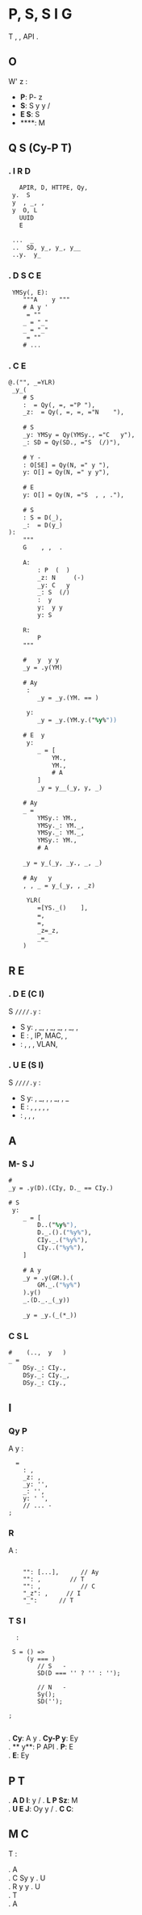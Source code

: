 # P, S,  S I G

T       , ,      API     .

## O

W'   z   :
- **P**: P-     z
- **S**: S y y   / 
- **E S**: S      
- ****: M     

## Q S (Cy-P T)

### . I R D

```y
   APIR, D, HTTPE, Qy, 
 y.  S
 y  , _, , 
 y  O, L
   UUID
   E

 ...  _
 ..  SD, y_, y_, y__
 ..y.  y_
```

### . D S C E

```y
 YMSy(, E):
    """A    y """
    # A y '   
     = ""
    _ = "_"
    _ = "_"
     = ""
    # ...     
```

### . C  E

```y
@.("", _=YLR)
 _y_(
    # S  
    :  = Qy(, =, ="P "),
    _z:  = Qy(, =, =, ="N    "),
    
    # S  
    _y: YMSy = Qy(YMSy., ="C   y"),
    _: SD = Qy(SD., ="S  (/)"),
    
    # Y - 
    : O[SE] = Qy(N, =" y "),
    y: O[] = Qy(N, =" y y"),
    
    # E 
    y: O[] = Qy(N, ="S  , , ."),
    
    # S 
    : S = D(_),
    _:  = D(y_)
):
    """
    G    , ,  .
    
    A:
        : P  (  )
        _z: N     (-)
        _y: C   y
        _: S  (/)
        :  y 
        y:  y y
        y: S 
    
    R:
        P      
    """
    
    #   y  y y 
    _y = .y(YM)
    
    # Ay 
     :
        _y = _y.(YM. == )
    
     y:
        _y = _y.(YM.y.("%y%"))
    
    # E  y
     y:
        _ = [
            YM.,
            YM.,
            # A   
        ]
        _y = y__(_y, y, _)
    
    # Ay 
    _ = 
        YMSy.: YM.,
        YMSy._: YM._,
        YMSy._: YM._,
        YMSy.: YM.,
        # A   
    
    _y = y_(_y, _y., _, _)
    
    # Ay   y 
    , , _ = y_(_y, , _z)
    
     YLR(
        =[YS._()    ],
        =,
        =,
        _z=_z,
        _=_
    )
```

## R E

### . D E (C I)

S `////.y`     :
- S y: , _, , _, _, , _, ,  
- E :  , IP, MAC,  , 
- : , , , VLAN, 

### . U E (S I)

S `////.y`     :
- S y: , _, , , _, , _
- E : , , , , , 
- : , , , 

## A 

### M- S  J

```y
#     
_y = .y(D).(CIy, D._ == CIy.)

# S      
 y:
    _ = [
        D..("%y%"),
        D._.().("%y%"),
        CIy._.("%y%"),
        CIy..("%y%"),
    ]
    
    # A y   
    _y = .y(GM.).(
        GM._.("%y%")
    ).y()
    _.(D._._(_y))
    
    _y = _y.(_(*_))
```

### C S L

```y
#    (..,  y   )
_ = 
    DSy._: CIy.,
    DSy._: CIy._,
    DSy._: CIy.,

```

##  I

### Qy P

A     y :

```
  = 
    : ,
    _z: ,
    _y: '',
    _: '',
    y: ' ',
    // ... - 
;
```

### R 

A     :

```

    "": [...],      // Ay   
    "": ,        // T   
    "": ,           // C  
    "_z": ,     // I  
    "_":      // T   

```

### T S I

      :

```
 S = () => 
     (y === ) 
        // S   -  
        SD(D === '' ? '' : '');
      
        // N   -   
        Sy();
        SD('');
    
;
```

## 

. **Cy**: A     y
. **Cy-P y**: Ey     
. ** y**: P API 
. **P**: E     
. **E**: Ey        

## P T

. **A D I**:  y / 
. **L P Sz**: M    
. **U E J**: Oy    y  /
. **C C**:    

## M C

T    :

.  A  
.  C Sy   y 
.  U  
.  R y   y 
.  U  
.  T  
.  A    
